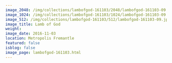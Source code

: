```yaml
---
image_2048: /img/collections/lambofgod-161103/2048/lambofgod-161103-09.jpg
image_1024: /img/collections/lambofgod-161103/1024/lambofgod-161103-09.jpg
image_512: /img/collections/lambofgod-161103/512/lambofgod-161103-09.jpg
image_title: Lamb of God
weight: 
image_date: 2016-11-03
location: Metropolis Fremantle
featured: false
isblog: false
image_page: lambofgod-161103.html
---
```

